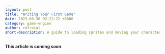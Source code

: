 ```yaml
---
layout: post
title: "Writing Your First Game"
date: 2023-08-30 02:22:22 +0800
category: game-engine
author: retrocat
short-description: A guide to loading sprites and moving your character around
---
```


**This article is coming soon**


